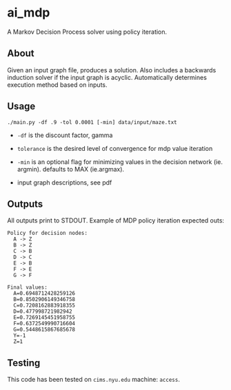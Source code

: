 # ai_mdp
A Markov Decision Process solver using policy iteration.


## About

Given an input graph file, produces a solution. Also includes a backwards induction solver if the input graph is acyclic. Automatically determines execution method based on inputs.

## Usage

`./main.py -df .9 -tol 0.0001 [-min] data/input/maze.txt`

- `-df` is the discount factor, gamma

- `tolerance` is the desired level of convergence for mdp value iteration

- `-min` is an optional flag for minimizing values in the decision network (ie. argmin). defaults to MAX (ie.argmax).

- input graph descriptions, see pdf


## Outputs

All outputs print to STDOUT. Example of MDP policy iteration expected outs:

```
Policy for decision nodes:
  A -> Z
  B -> Z
  C -> B
  D -> C
  E -> B
  F -> E
  G -> F

Final values:
  A=0.6948712428259126
  B=0.8502906149346758
  C=0.7208162883918355
  D=0.477998721982942
  E=0.7269145451958755
  F=0.6372549990716604
  G=0.5448615867685678
  Y=-1
  Z=1
```


## Testing
This code has been tested on `cims.nyu.edu` machine: `access`.
